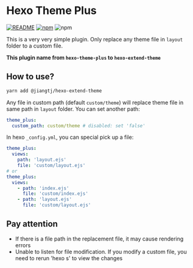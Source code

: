 # Hexo Theme Plus

[![README](https://img.shields.io/badge/README-中文-blue.svg?style=popout-square)](README-ZH.md)
[![npm](https://img.shields.io/npm/v/@jiangtj/hexo-extend-theme.svg?style=popout-square)](https://www.npmjs.com/package/@jiangtj/hexo-extend-theme)
![npm](https://img.shields.io/badge/node-%3E%3D%2010-blue.svg?style=popout-square)

This is a very very simple plugin. Only replace any theme file in `layout` folder to a custom file.

**This plugin name from `hexo-theme-plus` to `hexo-extend-theme`**

## How to use?

```bash
yarn add @jiangtj/hexo-extend-theme
```

Any file in custom path (default `custom/theme`) will replace theme file in same path in `layout` folder. You can set another path:
```yml
theme_plus:
  custom_path: custom/theme # disabled: set 'false'
```

In hexo `_config.yml`, you can special pick up a file:
```yml 
theme_plus:
  views:
    path: 'layout.ejs'
    file: 'custom/layout.ejs'
# or
theme_plus:
  views:
    - path: 'index.ejs'
      file: 'custom/index.ejs'
    - path: 'layout.ejs'
      file: 'custom/layout.ejs'
```

## Pay attention

- If there is a file path in the replacement file, it may cause rendering errors
- Unable to listen for file modification. If you modify a custom file, you need to rerun 'hexo s' to view the changes

